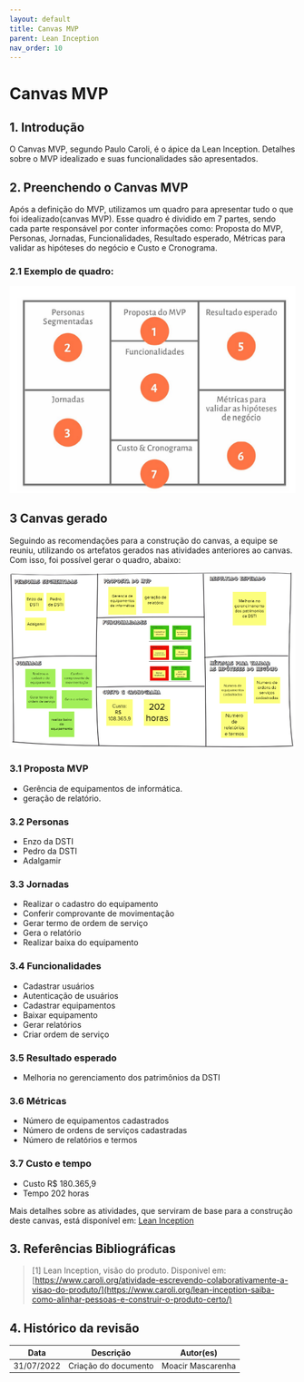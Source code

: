 ```yaml
---
layout: default
title: Canvas MVP
parent: Lean Inception
nav_order: 10
---
```


# Canvas MVP

## 1. Introdução
O Canvas MVP, segundo Paulo Caroli, é o ápice da Lean Inception. Detalhes sobre o MVP idealizado e suas funcionalidades são apresentados. 

## 2. Preenchendo o Canvas MVP
Após a definição do MVP, utilizamos um quadro para apresentar tudo o que foi idealizado(canvas MVP). Esse quadro é dividido em 7 partes, sendo cada parte responsável por conter informações como: Proposta do MVP, Personas, Jornadas, Funcionalidades, Resultado esperado, Métricas para validar as hipóteses do negócio e Custo e Cronograma.

### 2.1 Exemplo de quadro:

![canvas](./assets/canvas.png)


## 3 Canvas gerado

Seguindo as recomendações para a construção do canvas, a equipe se reuniu, utilizando os artefatos gerados nas atividades anteriores ao canvas. Com isso, foi possível gerar o quadro, abaixo:

[![canvas MVP](./assets/canvas-mvp.png)](./assets/canvas-mvp.png)

### 3.1 Proposta MVP
- Gerência de equipamentos de informática.
- geração de relatório.

### 3.2 Personas
- Enzo da DSTI
- Pedro da DSTI
- Adalgamir

### 3.3 Jornadas
- Realizar o cadastro do equipamento
- Conferir comprovante de movimentação
- Gerar termo de ordem de serviço
- Gera o relatório
- Realizar baixa do equipamento

### 3.4 Funcionalidades
- Cadastrar usuários
- Autenticação de usuários
- Cadastrar equipamentos
- Baixar equipamento
- Gerar relatórios
- Criar ordem de serviço

### 3.5 Resultado esperado
- Melhoria no gerenciamento dos patrimônios da DSTI

### 3.6 Métricas
- Número de equipamentos cadastrados
- Número de ordens de serviços cadastradas
- Número de relatórios e termos

### 3.7 Custo e tempo
- Custo R$ 180.365,9
- Tempo 202 horas

Mais detalhes sobre as atividades, que serviram de base para a construção deste canvas, está disponível em: [Lean Inception](https://fga-eps-mds.github.io/2022-1-Alectrion-DOC/documentation/Lean%20Inception/)

## 3. Referências Bibliográficas

> [1] Lean Inception, visão do produto. Disponivel em: [https://www.caroli.org/atividade-escrevendo-colaborativamente-a-visao-do-produto/](https://www.caroli.org/lean-inception-saiba-como-alinhar-pessoas-e-construir-o-produto-certo/)
## 4. Histórico da revisão

|**Data**|**Descrição**|**Autor(es)**|
|--------|-------------|-------------|
|31/07/2022|Criação do documento| Moacir Mascarenha|


